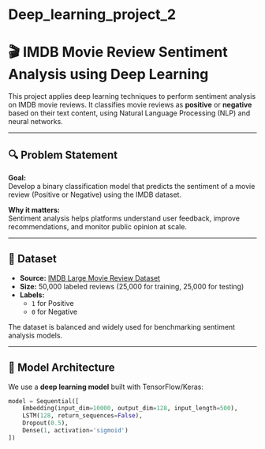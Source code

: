 # Deep_learning_project_2
# 🎬 IMDB Movie Review Sentiment Analysis using Deep Learning

This project applies deep learning techniques to perform sentiment analysis on IMDB movie reviews. It classifies movie reviews as **positive** or **negative** based on their text content, using Natural Language Processing (NLP) and neural networks.

---

## 🔍 Problem Statement

**Goal:**  
Develop a binary classification model that predicts the sentiment of a movie review (Positive or Negative) using the IMDB dataset.

**Why it matters:**  
Sentiment analysis helps platforms understand user feedback, improve recommendations, and monitor public opinion at scale.

---

## 📁 Dataset

- **Source:** [IMDB Large Movie Review Dataset](https://ai.stanford.edu/~amaas/data/sentiment/)
- **Size:** 50,000 labeled reviews (25,000 for training, 25,000 for testing)
- **Labels:**  
  - `1` for Positive  
  - `0` for Negative  

The dataset is balanced and widely used for benchmarking sentiment analysis models.

---

## 🧠 Model Architecture

We use a **deep learning model** built with TensorFlow/Keras:

```python
model = Sequential([
    Embedding(input_dim=10000, output_dim=128, input_length=500),
    LSTM(128, return_sequences=False),
    Dropout(0.5),
    Dense(1, activation='sigmoid')
])
